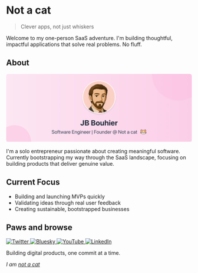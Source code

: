 # Not a cat

> Clever apps, not just whiskers

Welcome to my one-person SaaS adventure. I'm building thoughtful, impactful applications that solve real problems. No fluff.

## About

![](./banner.png)

I'm a solo entrepreneur passionate about creating meaningful software. Currently bootstrapping my way through the SaaS landscape, focusing on building products that deliver genuine value.

## Current Focus

- Building and launching MVPs quickly
- Validating ideas through real user feedback
- Creating sustainable, bootstrapped businesses

## Paws and browse

<div>
    <a href="https://twitter.com/jb_notacat" title="Twitter">
      <img src="https://img.shields.io/badge/Twitter-1DA1F2?style=for-the-badge&logo=twitter&logoColor=white&labelColor=00000000" alt="Twitter">
    </a>
    <a href="https://bsky.app/profile/jb-notacat.bsky.social" title="Bluesky">
      <img src="https://img.shields.io/badge/Bluesky-0085FF?style=for-the-badge&logo=bluesky&logoColor=white&labelColor=00000000" alt="Bluesky">
    </a>
    <a href="https://youtube.com/@jb-notacat" title="YouTube">
      <img src="https://img.shields.io/badge/YouTube-FF0000?style=for-the-badge&logo=youtube&logoColor=white&labelColor=00000000" alt="YouTube">
    </a>
    <a href="https://www.linkedin.com/in/jbbouhier/" title="LinkedIn">
      <img src="https://img.shields.io/badge/LinkedIn-0077B5?style=for-the-badge&logo=linkedin&logoColor=white&labelColor=00000000" alt="LinkedIn">
    </a>
</div>

<p></p>
<p></p>

Building digital products, one commit at a time. 

*I am [not a cat](https://notacatventures.com)*